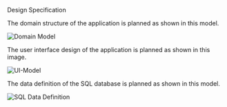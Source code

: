 Design Specification

The domain structure of the application is planned as shown in this model.

![Domain Model](https://github.com/user-attachments/assets/730fca95-8bfc-4610-ab31-f87bd435f342)



The user interface design of the application is planned as shown in this image.

![UI-Model](https://github.com/user-attachments/assets/f0e75fca-81b1-495e-a344-cb2eb651673a)



The data definition of the SQL database is planned as shown in this model.

![SQL Data Definition](https://github.com/user-attachments/assets/d373d689-cfb9-4053-96e7-13eeb5a266fb)
